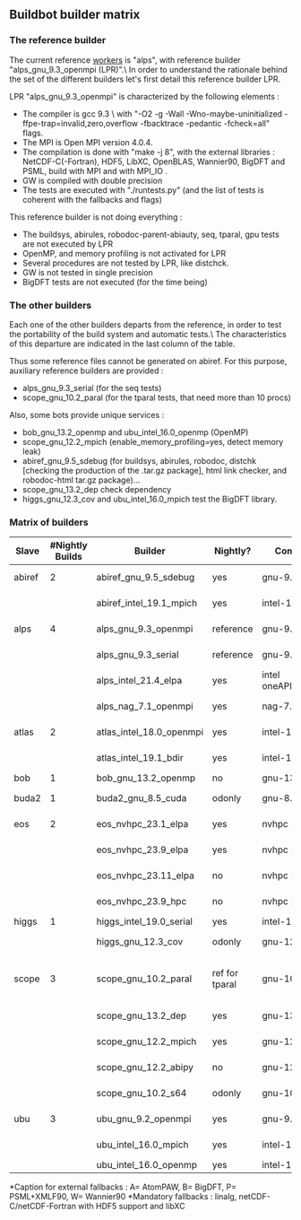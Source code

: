 ## Buildbot builder matrix 

### The reference builder 

The current reference [workers](https://github.com/aziziph/abinit_web/blob/final_burger/docs/workers.md) is "alps", with reference builder "alps_gnu_9.3_openmpi (LPR)".\\  In order to understand the rationale behind the set of the different builders let's first detail this reference builder LPR.

LPR "alps_gnu_9.3_openmpi" is characterized by the following elements :
  *  The compiler is gcc 9.3 \\ with "-O2 -g -Wall -Wno-maybe-uninitialized -ffpe-trap=invalid,zero,overflow -fbacktrace -pedantic -fcheck=all" flags.
  *  The MPI is Open MPI version 4.0.4.
  *  The compilation is done with "make -j 8", with the external libraries : NetCDF-C(-Fortran), HDF5, LibXC, OpenBLAS, Wannier90, BigDFT and PSML, build with MPI and with MPI_IO .
  * GW is compiled with double precision
  * The tests are executed with "./runtests.py" (and the list of tests is coherent with the fallbacks and flags)



This reference builder is not doing everything :
  * The buildsys, abirules, robodoc-parent-abiauty, seq, tparal, gpu tests are not executed by LPR
  * OpenMP, and memory profiling is not activated for LPR
  * Several procedures are not tested by LPR, like distchck.
  * GW is not tested in single precision
  * BigDFT tests are not executed (for the time being)

### The other builders 

Each one of the other builders departs from the reference, in order to test the portability of the build system and automatic tests.\\
The characteristics of this departure are indicated in the last column of the table.

Thus some reference files cannot be generated on abiref. For this purpose, auxiliary reference builders are provided :
  * alps_gnu_9.3_serial (for the seq tests)
  * scope_gnu_10.2_paral (for the tparal tests, that need more than 10 procs)

Also, some bots provide unique services :
  * bob_gnu_13.2_openmp and ubu_intel_16.0_openmp (OpenMP)
  * scope_gnu_12.2_mpich (enable_memory_profiling=yes, detect memory leak)
  * abiref_gnu_9.5_sdebug (for buildsys, abirules, robodoc, distchk [checking the production of the .tar.gz package], html link checker, and robodoc-html tar.gz package)...
  * scope_gnu_13.2_dep check dependency
  * higgs_gnu_12.3_cov and ubu_intel_16.0_mpich test the BigDFT library.

### Matrix of builders 

| Slave  | #Nightly Builds | Builder                     | Nightly? | Compiler     | MPI           | Linear Algebra     | Libs Tested     | Departure from Ref                           |
|--------|----------------|------------------------------|----------|--------------|---------------|--------------------|----------------|---------------------------------------------|
| abiref | 2              | abiref_gnu_9.5_sdebug        | yes      | gnu-9.5      | mpich-4.0.2   | OpenBLAS_0.3.9     |                | many services<br>scalapack                  |
|        |                | abiref_intel_19.1_mpich      | yes      | intel-19.1.3 | mpich-3.3.2   | mkl 2020           | APW            | scalapack enabled                           |
| alps   | 4              | alps_gnu_9.3_openmpi         | reference| gnu-9.3      | openmpi-4.0.4 | OpenBLAS_0.3.10<br>fftw3 | ABPW | -fno-frontend-optimize<br>-ffpe-trap=i,z,o |
|        |                | alps_gnu_9.3_serial          | reference| gnu-9.3      |               | OpenBLAS_0.3.10<br>fftw3 | APW | fcheck=all<br>-ffpe-trap=i,z,o             |
|        |                | alps_intel_21.4_elpa         | yes      | intel<br>oneAPI_2021.4 | intel mpi  | mkl 2021.4 | APW | scalapack<br>elpa 2020.11 |
|        |                | alps_nag_7.1_openmpi         | yes      | nag-7.1      | openmpi-4.1.2 | netlib_3.10.0      | A              | enable-netcdf-default                       |
| atlas  | 2              | atlas_intel_18.0_openmpi     | yes      | intel-18.0   | openmpi-3.0   | mkl 2018           | APW            | enable-netcdf-default                       |
|        |                | atlas_intel_19.1_bdir        | yes      | intel-19.1   | mpich-3.3.2   | mkl 2020           | APW            | build/ dir<br>enable-netcdf-default        |
| bob    | 1              | bob_gnu_13.2_openmp          | no       | gnu-13.2     |               | atlas-3.10         | P              | Fedora39 packages                           |
| buda2  | 1              | buda2_gnu_8.5_cuda           | odonly   | gnu-8.5      | openmpi-4.1.3 | mkl 2019.0.1<br>cuda 11.2 | | enable_gpu |
| eos    | 2              | eos_nvhpc_23.1_elpa          | yes      | nvhpc 23.1   | openmpi-3.0.5 |                    |                | cuda 12.2                                  |
|        |                | eos_nvhpc_23.9_elpa          | yes      | nvhpc 23.9   | openmpi-4.1.6 |                    |                | cuda 12                                    |
|        |                | eos_nvhpc_23.11_elpa         | no       | nvhpc 23.11  | openmpi-4.1.6 | netlib             | elpa 2022      |                                             |
|        |                | eos_nvhpc_23.9_hpc           | no       | nvhpc 23.9   | openmpi-4.1.6 | netlib_3.10.0      |                |                                             |
| higgs  | 1              | higgs_intel_19.0_serial      | yes      | intel-19.0   |               | mkl 2019           | APW            |                                             |
|        |                | higgs_gnu_12.3_cov           | odonly   | gnu-12.3     | mpich-4.1.2   | mkl 2019           | ABPW           | coverage analysis<br>enable-netcdf-default |
| scope  | 3              | scope_gnu_10.2_paral         | ref for tparal | gnu-10.2 | mpich-3.2 | OpenBLAS | BPW | mpirun -np 2 if max_nprocs allows it<br>enable-netcdf-default GW_SP |
|        |                | scope_gnu_13.2_dep           | yes      | gnu-13.2     | mpich-4.1.2   | OpenBLAS           | PW             | check dependency<br>enable-netcdf-default |
|        |                | scope_gnu_12.2_mpich         | yes      | gnu-12.2     | mpich-4.0.3   | OpenBLAS           | PW             | enable_memory_profiling                    |
|        |                | scope_gnu_12.2_abipy         | no       | gnu-12.2     | mpich-4.0.3   | OpenBLAS           | PW             | check abipy                                |
|        |                | scope_gnu_10.2_s64           | odonly   | gnu-10.2     | mpich-3.2     | OpenBLAS           | PW             | tutoparal with np=64                       |
| ubu    | 3              | ubu_gnu_9.2_openmpi          | yes      | gnu-9.2.0    | openmpi-4.0.2 | mkl 11.2           | APW            | check=all<br>-fno-frontend-optimize        |
|        |                | ubu_intel_16.0_mpich         | yes      | intel-16.0   | mpich-3.2     | mkl 11.3           | ABPW           |                                             |
|        |                | ubu_intel_16.0_openmp        | yes      | intel-16.0   |               | mkl 11.3           | A              | OpenMP / dfti                              |

*Caption for external fallbacks : A= AtomPAW, B= BigDFT, P= PSML+XMLF90, W= Wannier90
*Mandatory fallbacks : linalg, netCDF-C/netCDF-Fortran with HDF5 support and 
libXC 
